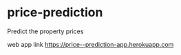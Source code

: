 # price-prediction
Predict the property prices

web app link https://price--prediction-app.herokuapp.com
